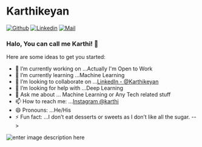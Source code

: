 # Karthikeyan

[![Github](https://img.shields.io/github/followers/alkhachatryan?label=Follow&style=social)](https://github.com/alkhachatryan)
[![Linkedin](https://img.shields.io/badge/-Alexey%20Khachatryan-blue?style=flat-square&logo=linkedin&logoColor=white&link=https://www.linkedin.com/in/alexey-khachatryan-8707b7a5/)](https://www.linkedin.com/in/alexey-khachatryan-8707b7a5/)
[![Mail](https://img.shields.io/badge/-info@khachatryan.org-gray?style=flat-square&logo=gmail&logoColor=red&link=)](mailto:info@khachatryan.org)


### Halo, You can call me Karthi! 👋


Here are some ideas to get you started:

- 🔭 I’m currently working on ...Actually I'm Open to Work
- 🌱 I’m currently learning ...Machine Learning
- 👯 I’m looking to collaborate on ...[LinkedIn - @Karthikeyan](https://www.linkedin.com/in/karthikeyan-r-60324b194/) 
- 🤔 I’m looking for help with ...Deep Learning
- 💬 Ask me about ... Machine Learning or Any Tech related stuff
- 📫 How to reach me: ...[Instagram @karthi](https://www.instagram.com/karthiavenger)
- 😄 Pronouns: ...He/His
- ⚡ Fun fact: ...I don’t eat desserts or sweets as I don’t like all the sugar.
-->

![enter image description here](https://github-readme-stats.vercel.app/api?username=karthiavenger45&&show_icons=true&title_color=ffffff&icon_color=bb2acf&text_color=daf7dc&bg_color=151515)
